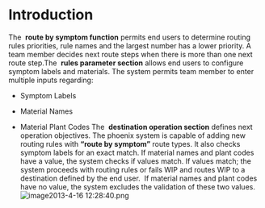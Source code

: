 # Introduction

The 
**route by symptom function** permits end users to determine routing rules priorities, rule names and the largest number has a lower priority. A team member decides next route steps when there is more than one next route step.The 
**rules parameter section** allows end users to configure symptom labels and materials. The system permits team member to enter multiple inputs regarding:
- Symptom Labels

- Material Names

- Material Plant Codes
The 
**destination operation section** defines next operation objectives. The phoenix system is capable of adding new routing rules with **“route by symptom”**  route types. It also checks symptom labels for an exact match. If material names and plant codes have a value, the system checks if values match. If values match; the system proceeds with routing rules or fails WIP and routes WIP to a destination defined by the end user.  If material names and plant codes have no value, the system excludes the validation of these two values.![image2013-4-16 12:28:40.png](/.attachments/29920040.png)


